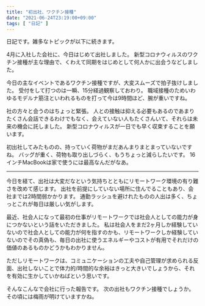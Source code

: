 ```yaml
---
title: "初出社、ワクチン接種"
date: "2021-06-24T23:19:00+09:00"
tags: [ "日記" ]
---
```


日記です。雑多なトピックが以下に続きます。

4月に入社した会社に、今日はじめて出社しました。
新型コロナウィルスのワクチン接種が主な理由で、くわえて同期をはじめとして何人かに出会うなどしました。

今日の主なイベントであるワクチン接種ですが、大変スムーズで拍子抜けしました。
受付をして打つのは一瞬、15分経過観察しておわり。
職域接種のためいわゆるモデルナ筋注といわれるものを打って今は9時間ほど、腕が重いですね。

社の方々と会うのはちょっと緊張。
人との接触は抑える必要もあるのであまりたくさん会話できるわけでもなく、会えていない人もたくさんいて、それらは未来の機会に託しました。
新型コロナウィルスが一日でも早く収束することを願います。

初出社してみたものの、持っていく荷物がまだあんまりまとまっていないですね。
バッグが重く、荷物も取り出しづらく、もうちょっと減らしたいです。 
16インチMacBookは家で使うには最高なんだがなあ。

---

今日を経て、出社は大変だなという気持ちとともにリモートワーク環境の有り難さを改めて感じます。
出社を前提にしていない場所に住んでることもあり、会社までは2時間弱かかります。
通勤ラッシュを避けれたものの人出は多く、ちょっとこれが毎日は厳しい気がします。

最近、社会人になって最初の仕事がリモートワークでは社会人としての能力が身につかないという話をいただきました。
私は社会人をまだ2ヶ月しか経験していないので社会人としての能力が何を指すのかも、リモートワークしか経験していないのでその真偽も、毎日の出社に使うエネルギーやコストが有用でそれだけの価値のあるものかどうかもわかりません。

ただしリモートワークは、コミュニケーションの工夫や自己管理が求められる反面、出社しないことで体力的/時間的な余裕はきっと大きいでしょうから、それを有効に生かしていかねばという思いです。

そんなこんなで会社に行った報告です。
次の出社もワクチン接種でしょうか。
その頃には梅雨が明けていますかね。
